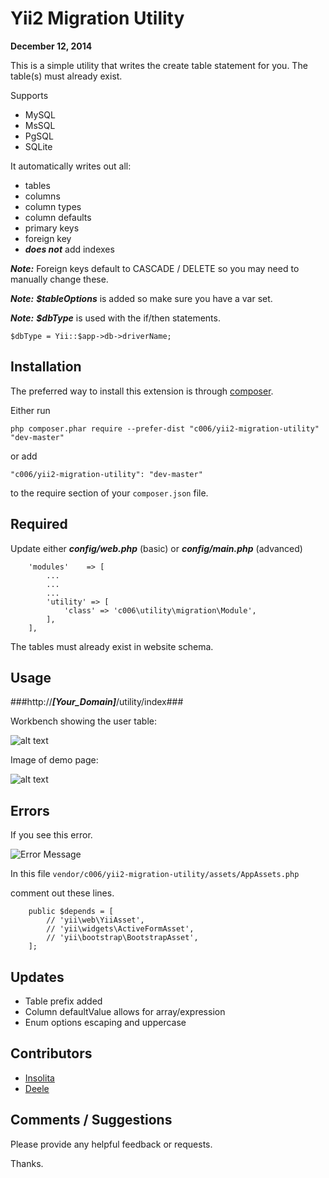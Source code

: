 Yii2 Migration Utility
===================

**December 12, 2014**

This is a simple utility that writes the create table statement for you.
The table(s) must already exist.

Supports

+ MySQL
+ MsSQL
+ PgSQL
+ SQLite

It automatically writes out all:

+ tables
+ columns
+ column types
+ column defaults
+ primary keys
+ foreign key
+ ***does not*** add indexes

***Note:*** Foreign keys default to CASCADE / DELETE so you may need to manually change these.

***Note:*** ___$tableOptions___ is added so make sure you have a var set.

***Note:*** ___$dbType___ is used with the if/then statements.

```$dbType = Yii::$app->db->driverName;```

Installation
------------

The preferred way to install this extension is through [composer](http://getcomposer.org/download/).

Either run

```
php composer.phar require --prefer-dist "c006/yii2-migration-utility" "dev-master"
```

or add

```
"c006/yii2-migration-utility": "dev-master"
```

to the require section of your `composer.json` file.


Required
--------

Update either ***config/web.php*** (basic) or ***config/main.php*** (advanced)

>
        'modules'    => [
            ...
            ...
            ...
            'utility' => [
                'class' => 'c006\utility\migration\Module',
            ],
        ],



The tables must already exist in website schema.


Usage
-----


###http://___[Your_Domain]___</span>/utility/index###

Workbench showing the user table:

![alt text](http://demo.c006.us/images/yii2-migration-utility/workbench.jpg)


Image of demo page:

![alt text](http://demo.c006.us/images/yii2-migration-utility/screenshot.jpg)



Errors
---------

If you see this error.

![Error Message](http://demo.c006.us/images/yii2-submit-spinner/invalid-configuration.jpg)

In this file ```vendor/c006/yii2-migration-utility/assets/AppAssets.php```

comment out these lines.

>
        public $depends = [
            // 'yii\web\YiiAsset',
            // 'yii\widgets\ActiveFormAsset',
            // 'yii\bootstrap\BootstrapAsset',
        ];


Updates
--------

+ Table prefix added
+ Column defaultValue allows for array/expression
+ Enum options escaping and uppercase


Contributors
-----------

+ [Insolita](https://github.com/Insolita) 
+ [Deele](https://github.com/Deele)



Comments / Suggestions
--------------------

Please provide any helpful feedback or requests.

Thanks.














